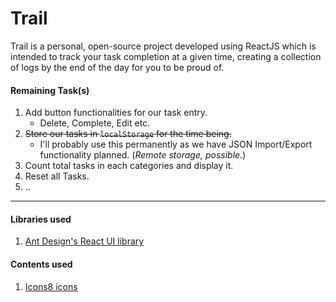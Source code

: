 # Trail
Trail is a personal, open-source project developed using ReactJS which is intended to track your task completion at a given time, creating a collection of logs by the end of the day for you to be proud of.

#### Remaining Task(s)
1. Add button functionalities for our task entry.
    * Delete, Complete, Edit etc.
2. ~~Store our tasks in `localStorage` for the time being.~~
    * I'll probably use this permanently as we have JSON Import/Export functionality planned. (*Remote storage, possible.*)
3. Count total tasks in each categories and display it.
4. Reset all Tasks.
5. ..

***

#### Libraries used
1. [Ant Design's ](http://ant.design/) [React UI library](http://ant.design/docs/react/introduce)

#### Contents used
1. [Icons8 icons](https://icons8.com/)